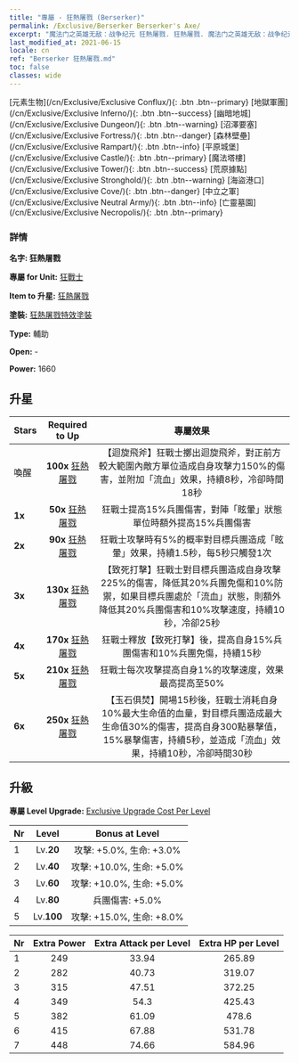 ```yaml
---
title: "專屬 - 狂熱屠戮 (Berserker)"
permalink: /Exclusive/Berserker Berserker's Axe/
excerpt: "魔法门之英雄无敌：战争纪元 狂熱屠戮. 狂熱屠戮. 魔法门之英雄无敌：战争纪元 專屬 狂熱屠戮. 狂戰士 專屬."
last_modified_at: 2021-06-15
locale: cn
ref: "Berserker 狂熱屠戮.md"
toc: false
classes: wide
---
```

 [元素生物](/cn/Exclusive/Exclusive Conflux/){: .btn .btn--primary} [地獄軍團](/cn/Exclusive/Exclusive Inferno/){: .btn .btn--success} [幽暗地城](/cn/Exclusive/Exclusive Dungeon/){: .btn .btn--warning} [沼澤要塞](/cn/Exclusive/Exclusive Fortress/){: .btn .btn--danger} [森林壁壘](/cn/Exclusive/Exclusive Rampart/){: .btn .btn--info} [平原城堡](/cn/Exclusive/Exclusive Castle/){: .btn .btn--primary} [魔法塔樓](/cn/Exclusive/Exclusive Tower/){: .btn .btn--success} [荒原據點](/cn/Exclusive/Exclusive Stronghold/){: .btn .btn--warning} [海盜港口](/cn/Exclusive/Exclusive Cove/){: .btn .btn--danger} [中立之軍](/cn/Exclusive/Exclusive Neutral Army/){: .btn .btn--info} [亡靈墓園](/cn/Exclusive/Exclusive Necropolis/){: .btn .btn--primary} 

### 詳情
 **名字: 狂熱屠戮** 

 **專屬 for Unit:** [狂戰士](/cn/units/Berserker/) 

 **Item to 升星:** [狂熱屠戮](/cn/Items/con_983/)

 **塗裝:** [狂熱屠戮特效塗裝](/cn/Items/con_651/)

 **Type:** 輔助

 **Open:** -

 **Power:** 1660

## 升星

  |     Stars    |  Required to Up | 專屬效果 |
  |:-------------|:---------------:|:---------------:|
  |  喚醒  | **100x** [狂熱屠戮](/cn/Items/con_983/) | 【迴旋飛斧】狂戰士擲出迴旋飛斧，對正前方較大範圍內敵方單位造成自身攻擊力150%的傷害，並附加「流血」效果，持續8秒，冷卻時間18秒 |
  | **1x** <i class="fas fa-star"/> | **50x** [狂熱屠戮](/cn/Items/con_983/) | 狂戰士提高15%兵團傷害，對陣「眩暈」狀態單位時額外提高15%兵團傷害 |
  | **2x** <i class="fas fa-star"/> | **90x** [狂熱屠戮](/cn/Items/con_983/) | 狂戰士攻擊時有5%的概率對目標兵團造成「眩暈」效果，持續1.5秒，每5秒只觸發1次 |
  | **3x** <i class="fas fa-star"/> | **130x** [狂熱屠戮](/cn/Items/con_983/) | 【致死打擊】狂戰士對目標兵團造成自身攻擊225%的傷害，降低其20%兵團免傷和10%防禦，如果目標兵團處於「流血」狀態，則額外降低其20%兵團傷害和10%攻擊速度，持續10秒，冷卻25秒 |
  | **4x** <i class="fas fa-star"/> | **170x** [狂熱屠戮](/cn/Items/con_983/) | 狂戰士釋放【致死打擊】後，提高自身15%兵團傷害和10%兵團免傷，持續15秒 |
  | **5x** <i class="fas fa-star"/> | **210x** [狂熱屠戮](/cn/Items/con_983/) | 狂戰士每次攻擊提高自身1%的攻擊速度，效果最高提高至50% |
  | **6x** <i class="fas fa-star"/> | **250x** [狂熱屠戮](/cn/Items/con_983/) | 【玉石俱焚】開場15秒後，狂戰士消耗自身10%最大生命值的血量，對目標兵團造成最大生命值30%的傷害，提高自身300點暴擊值，15%暴擊傷害，持續5秒，並造成「流血」效果，持續10秒，冷卻時間30秒 |


## 升級
 **專屬 Level Upgrade:** [Exclusive Upgrade Cost Per Level](/Exclusive/ExclusiveUpgradeCostPerLevel/)

  |  Nr  |   Level  | Bonus at Level |
  |:-----|:--------:|:--------------:|
  | 1 | Lv.**20** | 攻擊: +5.0%, 生命: +3.0% |
  | 2 | Lv.**40** | 攻擊: +10.0%, 生命: +5.0% |
  | 3 | Lv.**60** | 攻擊: +10.0%, 生命: +5.0% |
  | 4 | Lv.**80** | 兵團傷害: +5.0% |
  | 5 | Lv.**100** | 攻擊: +15.0%, 生命: +8.0% |


  |  Nr  |  Extra Power | Extra Attack per Level | Extra HP per Level |
  |:-----|:--------:|:--------:|:--------:|
  | 1 | 249 | 33.94 | 265.89 |
  | 2 | 282 | 40.73 | 319.07 |
  | 3 | 315 | 47.51 | 372.25 |
  | 4 | 349 | 54.3 | 425.43 |
  | 5 | 382 | 61.09 | 478.6 |
  | 6 | 415 | 67.88 | 531.78 |
  | 7 | 448 | 74.66 | 584.96 |


